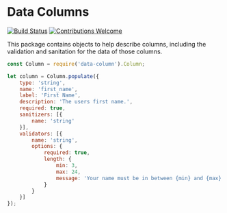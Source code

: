 # Data Columns

[![Build Status](https://travis-ci.com/c-butcher/data-columns.svg?branch=master)](https://travis-ci.com/c-butcher/data-columns)
[![Contributions Welcome](https://img.shields.io/badge/contributions-welcome-brightgreen.svg?style=flat)](https://travis-ci.com/c-butcher/data-validators)

This package contains objects to help describe columns, including the validation and sanitation
for the data of those columns.

```javascript
const Column = require('data-column').Column;

let column = Column.populate({
    type: 'string',
    name: 'first_name',
    label: 'First Name',
    description: 'The users first name.',
    required: true,
    sanitizers: [{
        name: 'string'
    }],
    validators: [{
        name: 'string',
        options: {
            required: true,
            length: {
                min: 3,
                max: 24,
                message: 'Your name must be in between {min} and {max} characters.'
            }
        }
    }]
});
```